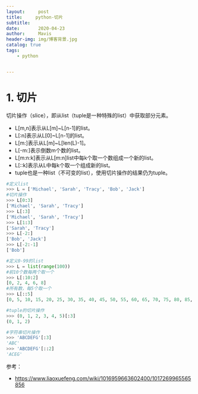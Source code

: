 ```yaml
---
layout:     post
title:     python-切片
subtitle:  
date:       2020-04-23
author:     Mavis
header-img: img/博客背景.jpg
catalog: true
tags:
    - python


---
```


# 1. 切片

切片操作（slice），即从list（tuple是一种特殊的list）中获取部分元素。

- L[m,n]表示从L[m]~L[n-1]的list。
- L[:n]表示从L[0]~L[n-1]的list。
- L[m:]表示从L[m]~L[len(L)-1]。
- L[-m:]表示倒数m个数的list。
- L[m:n:k]表示从L[m:n]list中每k个取一个数组成一个新的list。
- L[::k]表示从L中每k个取一个组成新的list。
- tuple也是一种list（不可变的list），使用切片操作的结果仍为tuple。

```python
#定义list
>>> L = ['Michael', 'Sarah', 'Tracy', 'Bob', 'Jack']
#切片操作
>>> L[0:3]
['Michael', 'Sarah', 'Tracy']
>>> L[:3]
['Michael', 'Sarah', 'Tracy']
>>> L[1:3]
['Sarah', 'Tracy']
>>> L[-2:]
['Bob', 'Jack']
>>> L[-2:-1]
['Bob']

#定义0-99的list
>>> L = list(range(100))
#前10个数每两个取一个
>>> L[:10:2]
[0, 2, 4, 6, 8]
#所有数，每5个取一个
>>> L[::5]
[0, 5, 10, 15, 20, 25, 30, 35, 40, 45, 50, 55, 60, 65, 70, 75, 80, 85, 90, 95]

#tuple的切片操作
>>> (0, 1, 2, 3, 4, 5)[:3]
(0, 1, 2)

#字符串切片操作
>>> 'ABCDEFG'[:3]
'ABC'
>>> 'ABCDEFG'[::2]
'ACEG'
```

参考：

- https://www.liaoxuefeng.com/wiki/1016959663602400/1017269965565856